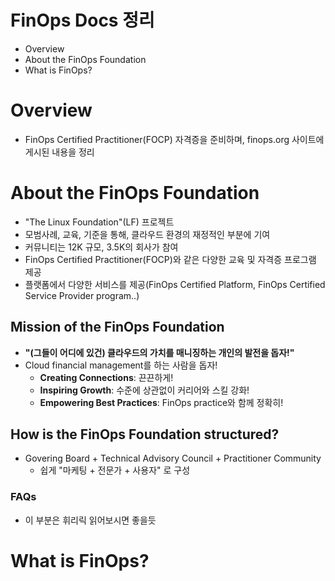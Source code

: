 # FinOps Docs 정리

- Overview
- About the FinOps Foundation
- What is FinOps?


# Overview

- FinOps Certified Practitioner(FOCP) 자격증을 준비하며, finops.org 사이트에 게시된 내용을 정리


# About the FinOps Foundation

- "The Linux Foundation"(LF) 프로젝트
- 모범사례, 교육, 기준을 통해, 클라우드 환경의 재정적인 부분에 기여
- 커뮤니티는 12K 규모, 3.5K의 회사가 참여
- FinOps Certified Practitioner(FOCP)와 같은 다양한 교육 및 자격증 프로그램 제공
- 플랫폼에서 다양한 서비스를 제공(FinOps Certified Platform, FinOps Certified Service Provider program..)

## Mission of the FinOps Foundation

- **"(그들이 어디에 있건) 클라우드의 가치를 매니징하는 개인의 발전을 돕자!"**
- Cloud financial management를 하는 사람을 돕자!
  - **Creating Connections**: 끈끈하게!
  - **Inspiring Growth**: 수준에 상관없이 커리어와 스킬 강화!
  - **Empowering Best Practices**: FinOps practice와 함께 정확히!

## How is the FinOps Foundation structured?

- Govering Board + Technical Advisory Council + Practitioner Community
  - 쉽게 "마케팅 + 전문가 + 사용자" 로 구성

### FAQs

- 이 부분은 휘리릭 읽어보시면 좋을듯


# What is FinOps?